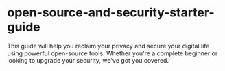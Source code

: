 # open-source-and-security-starter-guide
This guide will help you reclaim your privacy and secure your digital life using powerful open-source tools. Whether you're a complete beginner or looking to upgrade your security, we've got you covered.
